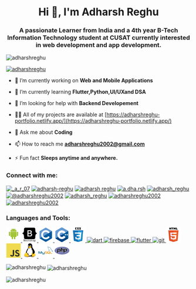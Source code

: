 <h1 align="center">Hi 👋, I'm Adharsh Reghu</h1>
<h3 align="center">A passionate Learner from India and a 4th year  B-Tech Information Technology student at CUSAT currently interested in web development and app development.</h3>

<p align="left"> <img src="https://komarev.com/ghpvc/?username=adharshreghu&label=Profile%20views&color=0e75b6&style=flat" alt="adharshreghu" /> </p>

<p align="left"> <a href="https://github.com/ryo-ma/github-profile-trophy"><img src="https://github-profile-trophy.vercel.app/?username=adharshreghu" alt="adharshreghu" /></a> </p>

- 🔭 I’m currently working on **Web and Mobile Applications**

- 🌱 I’m currently learning **Flutter,Python,UI/UXand DSA**

- 🤝 I’m looking for help with **Backend Developement**

- 👨‍💻 All of my projects are available at [https://adharshreghu-portfolio.netlify.app/](https://adharshreghu-portfolio.netlify.app/)

- 💬 Ask me about **Coding**

- 📫 How to reach me **adharshreghu2002@gmail.com**

- ⚡ Fun fact **Sleeps anytime and anywhere.**

<h3 align="left">Connect with me:</h3>
<p align="left">
<a href="https://twitter.com/_a_r_07" target="blank"><img align="center" src="https://raw.githubusercontent.com/rahuldkjain/github-profile-readme-generator/master/src/images/icons/Social/twitter.svg" alt="_a_r_07" height="30" width="40" /></a>
<a href="https://linkedin.com/in/adharsh-reghu" target="blank"><img align="center" src="https://raw.githubusercontent.com/rahuldkjain/github-profile-readme-generator/master/src/images/icons/Social/linked-in-alt.svg" alt="adharsh-reghu" height="30" width="40" /></a>
<a href="https://fb.com/adharsh reghu" target="blank"><img align="center" src="https://raw.githubusercontent.com/rahuldkjain/github-profile-readme-generator/master/src/images/icons/Social/facebook.svg" alt="adharsh reghu" height="30" width="40" /></a>
<a href="https://instagram.com/a.dha.rsh" target="blank"><img align="center" src="https://raw.githubusercontent.com/rahuldkjain/github-profile-readme-generator/master/src/images/icons/Social/instagram.svg" alt="a.dha.rsh" height="30" width="40" /></a>
<a href="https://www.codechef.com/users/adharsh_reghu" target="blank"><img align="center" src="https://cdn.jsdelivr.net/npm/simple-icons@3.1.0/icons/codechef.svg" alt="adharsh_reghu" height="30" width="40" /></a>
<a href="https://www.hackerrank.com/@adharshreghu2002" target="blank"><img align="center" src="https://raw.githubusercontent.com/rahuldkjain/github-profile-readme-generator/master/src/images/icons/Social/hackerrank.svg" alt="@adharshreghu2002" height="30" width="40" /></a>
<a href="https://codeforces.com/profile/adharsh_reghu" target="blank"><img align="center" src="https://raw.githubusercontent.com/rahuldkjain/github-profile-readme-generator/master/src/images/icons/Social/codeforces.svg" alt="adharsh_reghu" height="30" width="40" /></a>
<a href="https://www.leetcode.com/adharshreghu2002" target="blank"><img align="center" src="https://raw.githubusercontent.com/rahuldkjain/github-profile-readme-generator/master/src/images/icons/Social/leet-code.svg" alt="adharshreghu2002" height="30" width="40" /></a>
<a href="https://auth.geeksforgeeks.org/user/adharshreghu2002" target="blank"><img align="center" src="https://raw.githubusercontent.com/rahuldkjain/github-profile-readme-generator/master/src/images/icons/Social/geeks-for-geeks.svg" alt="adharshreghu2002" height="30" width="40" /></a>
</p>

<h3 align="left">Languages and Tools:</h3>
<p align="left"> <a href="https://developer.android.com" target="_blank" rel="noreferrer"> <img src="https://raw.githubusercontent.com/devicons/devicon/master/icons/android/android-original-wordmark.svg" alt="android" width="40" height="40"/> </a> <a href="https://getbootstrap.com" target="_blank" rel="noreferrer"> <img src="https://raw.githubusercontent.com/devicons/devicon/master/icons/bootstrap/bootstrap-plain-wordmark.svg" alt="bootstrap" width="40" height="40"/> </a> <a href="https://www.cprogramming.com/" target="_blank" rel="noreferrer"> <img src="https://raw.githubusercontent.com/devicons/devicon/master/icons/c/c-original.svg" alt="c" width="40" height="40"/> </a> <a href="https://www.w3schools.com/cpp/" target="_blank" rel="noreferrer"> <img src="https://raw.githubusercontent.com/devicons/devicon/master/icons/cplusplus/cplusplus-original.svg" alt="cplusplus" width="40" height="40"/> </a> <a href="https://www.w3schools.com/css/" target="_blank" rel="noreferrer"> <img src="https://raw.githubusercontent.com/devicons/devicon/master/icons/css3/css3-original-wordmark.svg" alt="css3" width="40" height="40"/> </a> <a href="https://dart.dev" target="_blank" rel="noreferrer"> <img src="https://www.vectorlogo.zone/logos/dartlang/dartlang-icon.svg" alt="dart" width="40" height="40"/> </a> <a href="https://firebase.google.com/" target="_blank" rel="noreferrer"> <img src="https://www.vectorlogo.zone/logos/firebase/firebase-icon.svg" alt="firebase" width="40" height="40"/> </a> <a href="https://flutter.dev" target="_blank" rel="noreferrer"> <img src="https://www.vectorlogo.zone/logos/flutterio/flutterio-icon.svg" alt="flutter" width="40" height="40"/> </a> <a href="https://git-scm.com/" target="_blank" rel="noreferrer"> <img src="https://www.vectorlogo.zone/logos/git-scm/git-scm-icon.svg" alt="git" width="40" height="40"/> </a> <a href="https://www.w3.org/html/" target="_blank" rel="noreferrer"> <img src="https://raw.githubusercontent.com/devicons/devicon/master/icons/html5/html5-original-wordmark.svg" alt="html5" width="40" height="40"/> </a> <a href="https://developer.mozilla.org/en-US/docs/Web/JavaScript" target="_blank" rel="noreferrer"> <img src="https://raw.githubusercontent.com/devicons/devicon/master/icons/javascript/javascript-original.svg" alt="javascript" width="40" height="40"/> </a> <a href="https://www.linux.org/" target="_blank" rel="noreferrer"> <img src="https://raw.githubusercontent.com/devicons/devicon/master/icons/linux/linux-original.svg" alt="linux" width="40" height="40"/> </a> <a href="https://www.mysql.com/" target="_blank" rel="noreferrer"> <img src="https://raw.githubusercontent.com/devicons/devicon/master/icons/mysql/mysql-original-wordmark.svg" alt="mysql" width="40" height="40"/> </a> <a href="https://www.php.net" target="_blank" rel="noreferrer"> <img src="https://raw.githubusercontent.com/devicons/devicon/master/icons/php/php-original.svg" alt="php" width="40" height="40"/> </a> </p>

<p><img align="left" src="https://github-readme-stats.vercel.app/api/top-langs?username=adharshreghu&show_icons=true&locale=en&layout=compact" alt="adharshreghu" /></p>

<p>&nbsp;<img align="center" src="https://github-readme-stats.vercel.app/api?username=adharshreghu&show_icons=true&locale=en" alt="adharshreghu" /></p>

<p><img align="center" src="https://github-readme-streak-stats.herokuapp.com/?user=adharshreghu&" alt="adharshreghu" /></p>

<!---
AdharshReghu/AdharshReghu is a ✨ special ✨ repository because its `README.md` (this file) appears on your GitHub profile.
You can click the Preview link to take a look at your changes.
--->
